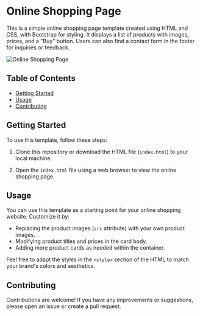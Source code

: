 # Online Shopping Page

This is a simple online shopping page template created using HTML and CSS, with Bootstrap for styling. It displays a list of products with images, prices, and a "Buy" button. Users can also find a contact form in the footer for inquiries or feedback.

![Online Shopping Page](screenshot.png)

## Table of Contents

- [Getting Started](#getting-started)
- [Usage](#usage)
- [Contributing](#contributing)

## Getting Started

To use this template, follow these steps:

1. Clone this repository or download the HTML file (`index.html`) to your local machine.

2. Open the `index.html` file using a web browser to view the online shopping page.

## Usage

You can use this template as a starting point for your online shopping website. Customize it by:

- Replacing the product images (`src` attribute) with your own product images.
- Modifying product titles and prices in the card body.
- Adding more product cards as needed within the container.

Feel free to adapt the styles in the `<style>` section of the HTML to match your brand's colors and aesthetics.

## Contributing

Contributions are welcome! If you have any improvements or suggestions, please open an issue or create a pull request.
